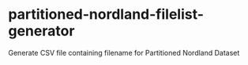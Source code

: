 # partitioned-nordland-filelist-generator
Generate CSV file containing filename for Partitioned Nordland Dataset
